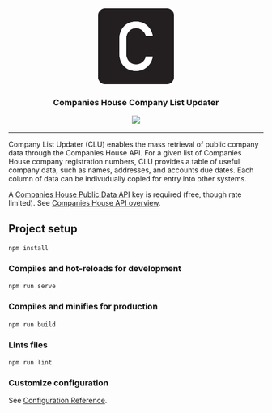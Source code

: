 <div align="center">
  <img height=150 src="src/assets/logo.png" />
</div>

<h3 align="center">Companies House Company List Updater</h3>

<p align="center">
  <a href="https://app.netlify.com/sites/company-list-updater/deploys">
    <img src="https://api.netlify.com/api/v1/badges/c80c34e5-7c32-4412-8920-f0f7eab34e7e/deploy-status">
  </a>
</p>

---

Company List Updater (CLU) enables the mass retrieval of public company data through the Companies House API. For a given list of Companies House company registration numbers, CLU provides a table of useful company data, such as names, addresses, and accounts due dates. Each column of data can be indivudually copied for entry into other systems.

A [Companies House Public Data API](https://developer-specs.company-information.service.gov.uk/companies-house-public-data-api/reference) key is required (free, though rate limited). See [Companies House API overview](https://developer.company-information.service.gov.uk).

## Project setup
```
npm install
```

### Compiles and hot-reloads for development
```
npm run serve
```

### Compiles and minifies for production
```
npm run build
```

### Lints files
```
npm run lint
```

### Customize configuration
See [Configuration Reference](https://cli.vuejs.org/config/).
